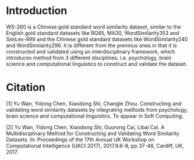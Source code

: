 # Introduction
WS-260 is a Chinese gold standard word similarity dataset, similar to the English gold standard datasets like RG65, MA30, WordSimilarity353 and SimLex-999 and the Chinese gold standard datasets like WordSimilarity240 and WordSimilarity296. It is different from the previous ones in that it is constructed and validated using an interdisciplinary framework, which introduces method from 3 different disciplines, i.e. psychology, brain science and computational linguistics to construct and validate the dataset.
# Citation
[1] Yu Wan, Yidong Chen, Xiaodong Shi, Changle Zhou. Constructing and validating word similarity datasets by integrating methods from psychology, brain science and computational linguistics. To appear in Soft Computing.

[2] Yu Wan, Yidong Chen, Xiaodong Shi, Guorong Cai, Libai Cai. A Multidisciplinary Method for Constructing and Validating Word Similarity Datasets. In: Proceedings of the 17th Annual UK Workshop on Computational Intelligence (UKCI 2017), 2017.9.6-8, pp 37-48, Cardiff, UK, 2017.

